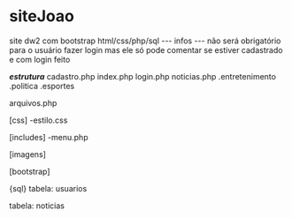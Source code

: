 # siteJoao
site dw2 com bootstrap html/css/php/sql
--- infos ---
não será obrigatório para o usuário fazer login
mas ele só pode comentar se estiver cadastrado e com login feito



***estrutura***
cadastro.php
index.php
login.php
noticias.php
.entretenimento
.politica
.esportes

arquivos.php


[css]
-estilo.css

[includes]
-menu.php

[imagens]

[bootstrap]

{sql}
tabela: usuarios

tabela: noticias
